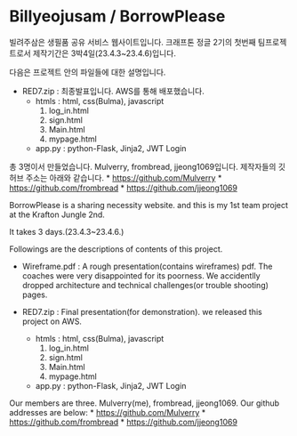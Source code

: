 Billyeojusam / BorrowPlease
============

빌려주삼은 생필품 공유 서비스 웹사이트입니다.
크래프톤 정글 2기의 첫번째 팀프로젝트로서 제작기간은 3박4일(23.4.3~23.4.6)입니다.

다음은 프로젝트 안의 파일들에 대한 설명입니다.

- RED7.zip : 최종발표입니다. AWS를 통해 배포했습니다.
	* htmls : html, css(Bulma), javascript
		1. log_in.html
		2. sign.html
		3. Main.html
		4. mypage.html
	* app.py : python-Flask, Jinja2, JWT Login

총 3명이서 만들었습니다. Mulverry, frombread, jjeong1069입니다.
제작자들의 깃허브 주소는 아래와 같습니다.
	* https://github.com/Mulverry
	* https://github.com/frombread
	* https://github.com/jjeong1069


BorrowPlease is a sharing necessity website.
and this is my 1st team project at the Krafton Jungle 2nd.

It takes 3 days.(23.4.3~23.4.6.)

Followings are the descriptions of contents of this project.

- Wireframe.pdf : A rough presentation(contains wireframes) pdf. The coaches were very disappointed for its poorness. We accidentlly dropped architecture and technical challenges(or trouble shooting) pages. 

- RED7.zip : Final presentation(for demonstration). we released this project on AWS.
	* htmls : html, css(Bulma), javascript
		1. log_in.html
		2. sign.html
		3. Main.html
		4. mypage.html
	* app.py : python-Flask, Jinja2, JWT Login


Our members are three. Mulverry(me), frombread, jjeong1069.
Our github addresses are below:
	* https://github.com/Mulverry
	* https://github.com/frombread
	* https://github.com/jjeong1069

